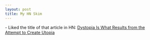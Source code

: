 ```yaml
---
layout: post
title: My HN Skim
---
```


\- Liked the title of that article in HN: [Dystopia Is What Results from the Attempt to Create Utopia](https://news.ycombinator.com/item?id=19210351)
